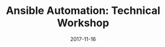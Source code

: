 ---
title: "Ansible Automation: Technical Workshop"
date: "2017-11-16"
expiryDate: "2017-11-16"

event_start_date: "2017-11-16"
event_end_date: "2017-11-16"
event_start_time: "08:30 AM"
event_end_time: "03:00 PM"
event_location: "Los Angeles, CA"
event_link: "https://ansibleworkshop.com/workshops/Los_Angeles"

event_type: "Workshop"
event_technology: "Ansible"
---